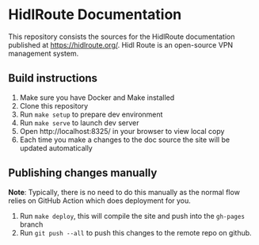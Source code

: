 # HidlRoute Documentation

This repository consists the sources for the HidlRoute documentation published at https://hidlroute.org/.
Hidl Route is an open-source VPN management system.

## Build instructions

1. Make sure you have Docker and Make installed
2. Clone this repository
3. Run `make setup` to prepare dev environment
4. Run `make serve` to launch dev server
5. Open http://localhost:8325/ in your browser to view local copy
6. Each time you make a changes to the doc source the site will be updated automatically

## Publishing changes manually

**Note**: Typically, there is no need to do this manually as the normal flow relies on GitHub Action which does deployment
for you.

1. Run `make deploy`, this will compile the site and push into the `gh-pages` branch
2. Run `git push --all` to push this changes to the remote repo on github.

